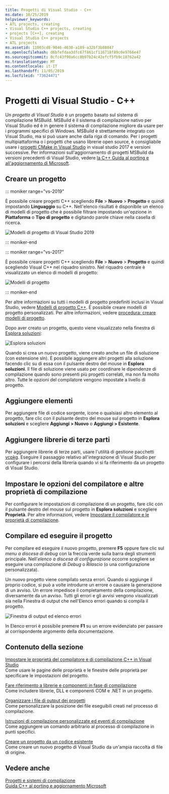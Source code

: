 ```yaml
---
title: Progetti di Visual Studio - C++
ms.date: 10/25/2019
helpviewer_keywords:
- ATL projects, creating
- Visual Studio C++ projects, creating
- projects [C++], creating
- Visual Studio C++ projects
- ATL projects
ms.assetid: 11003cd8-9046-4630-a189-a32bf3b88047
ms.openlocfilehash: d6bfefdaa3dfc67f861cf116718f89c0e9766e47
ms.sourcegitcommit: 0cfc43f90a6cc8b97b24c42efcf5fb9c18762a42
ms.translationtype: MT
ms.contentlocale: it-IT
ms.lasthandoff: 11/05/2019
ms.locfileid: "73624471"
---
```

# <a name="visual-studio-projects---c"></a>Progetti di Visual Studio - C++

Un *progetto di Visual Studio* è un progetto basato sul sistema di compilazione MSBuild. MSBuild è il sistema di compilazione nativo per Visual Studio ed è in genere il sistema di compilazione migliore da usare per i programmi specifici di Windows. MSBuild è strettamente integrato con Visual Studio, ma si può usare anche dalla riga di comando. Per i progetti multipiattaforma o i progetti che usano librerie open source, è consigliabile usare i [progetti CMake in Visual Studio](cmake-projects-in-visual-studio.md) in visual studio 2017 e versioni successive. Per informazioni sull'aggiornamento di progetti MSBuild da versioni precedenti di Visual Studio, vedere [la C++ Guida al porting e all'aggiornamento di Microsoft](../porting/visual-cpp-porting-and-upgrading-guide.md).

## <a name="create-a-project"></a>Creare un progetto

::: moniker range="vs-2019"

È possibile creare progetti C++ scegliendo **File** > **Nuovo** > **Progetto** e quindi impostando **Linguaggio** su C++. Nell'elenco risultati è disponibile un elenco di modelli di progetto che è possibile filtrare impostando un'opzione in **Piattaforma** o **Tipo di progetto** e digitando parole chiave nella casella di ricerca. 

   ![Modelli di progetto di Visual Studio 2019](../build/media/vs2019-choose-console-app.png "Finestra di dialogo nuovo progetto di Visual Studio 2019")

::: moniker-end

::: moniker range="vs-2017"

È possibile creare progetti C++ scegliendo **File** > **Nuovo** > **Progetto** e quindi scegliendo Visual C++ nel riquadro sinistro. Nel riquadro centrale è visualizzato un elenco di modelli di progetto:

   ![Modelli di progetto](../overview/media/vs2017-new-project.png "Finestra di dialogo nuovo progetto di Visual Studio 2017")

::: moniker-end

Per altre informazioni su tutti i modelli di progetto predefiniti inclusi in Visual Studio, vedere [Modelli di progetto C++](reference/visual-cpp-project-types.md). È possibile creare modelli di progetto personalizzati. Per altre informazioni, vedere [procedura: creare modelli di progetto](/visualstudio/ide/how-to-create-project-templates).

Dopo aver creato un progetto, questo viene visualizzato nella finestra di [Esplora soluzioni](/visualstudio/ide/solutions-and-projects-in-visual-studio):

   ![Esplora soluzioni](media/mathlibrary-solution-explorer-153.png)

Quando si crea un nuovo progetto, viene creato anche un file di soluzione (con estensione sln). È possibile aggiungere altri progetti alla soluzione facendo clic su di essa con il pulsante destro del mouse in **Esplora soluzioni**. Il file di soluzione viene usato per coordinare le dipendenze di compilazione quando sono presenti più progetti correlati, ma non fa molto altro. Tutte le opzioni del compilatore vengono impostate a livello di progetto.

## <a name="add-items"></a>Aggiungere elementi

Per aggiungere file di codice sorgente, icone o qualsiasi altro elemento al progetto, fare clic con il pulsante destro del mouse sul progetto in **Esplora soluzioni** e scegliere **Aggiungi > Nuovo** o **Aggiungi > Esistente**.

## <a name="add-third-party-libraries"></a>Aggiungere librerie di terze parti

Per aggiungere librerie di terze parti, usare l'utilità di gestione pacchetti [vcpkg](vcpkg.md). Eseguire il passaggio relativo all'integrazione di Visual Studio per configurare i percorsi della libreria quando vi si fa riferimento da un progetto di Visual Studio. 

## <a name="set-compiler-options-and-other-build-properties"></a>Impostare le opzioni del compilatore e altre proprietà di compilazione

Per configurare le impostazioni di compilazione di un progetto, fare clic con il pulsante destro del mouse sul progetto in **Esplora soluzioni** e scegliere **Proprietà**. Per altre informazioni, vedere [Impostare il compilatore e le proprietà di compilazione](working-with-project-properties.md).

## <a name="compile-and-run"></a>Compilare ed eseguire il progetto

Per compilare ed eseguire il nuovo progetto, premere **F5** oppure fare clic sul *menu a discesa di debug* con la freccia verde sulla barra degli strumenti principale. Nell'*elenco a discesa di configurazione* occorre scegliere se eseguire una compilazione di *Debug* o *Rilascio* (o una configurazione personalizzata).

Un nuovo progetto viene compilato senza errori. Quando si aggiunge il proprio codice, si può a volte introdurre un errore o causare la generazione di un avviso. Un errore impedisce il completamento della compilazione, diversamente da un avviso. Tutti gli errori e gli avvisi vengono visualizzati sia nella Finestra di output che nell'Elenco errori quando si compila il progetto. 

   ![Finestra di output ed elenco errori](../overview/media/vs2017-output-error-list.png)

In Elenco errori è possibile premere **F1** su un errore evidenziato per passare al corrispondente argomento della documentazione.

## <a name="in-this-section"></a>Contenuto della sezione

[Impostare le proprietà del compilatore e di compilazione C++ in Visual Studio](working-with-project-properties.md)<br/>
Come usare le pagine delle proprietà e le finestre delle proprietà per specificare le impostazioni del progetto.

[Fare riferimento a librerie e componenti in fase di compilazione](adding-references-in-visual-cpp-projects.md)<br/>
Come includere librerie, DLL e componenti COM e .NET in un progetto.
 
[Organizzare i file di output dei progetti](how-to-organize-project-output-files-for-builds.md)<br/>
Come personalizzare la posizione dei file eseguibili creati nel processo di compilazione.

[Istruzioni di compilazione personalizzate ed eventi di compilazione](understanding-custom-build-steps-and-build-events.md)<br/>
Come aggiungere un comando arbitrario al processo di compilazione in punti specifici.

[Creare un progetto da un codice esistente](how-to-create-a-cpp-project-from-existing-code.md)<br/>
Come creare un nuovo progetto di Visual Studio da un'ampia raccolta di file di origine.

## <a name="see-also"></a>Vedere anche

[Progetti e sistemi di compilazione](projects-and-build-systems-cpp.md)<br>
[Guida C++ al porting e aggiornamento Microsoft](../porting/visual-cpp-porting-and-upgrading-guide.md)
